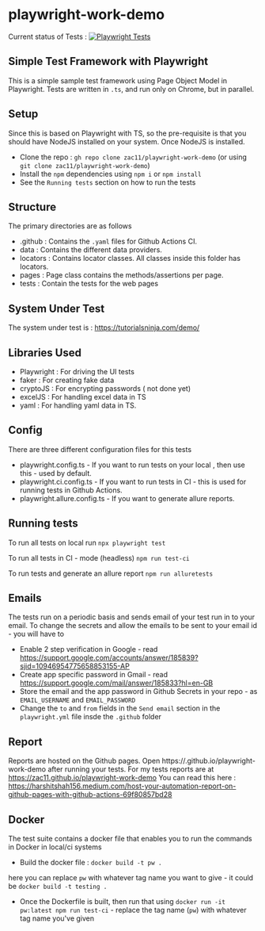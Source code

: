# playwright-work-demo
Current status of Tests : [![Playwright Tests](https://github.com/zac11/playwright-work-demo/actions/workflows/playwright.yml/badge.svg)](https://github.com/zac11/playwright-work-demo/actions/workflows/playwright.yml)

## Simple Test Framework with Playwright
This is a simple sample test framework using Page Object Model in Playwright. Tests are written in `.ts`, and run only on Chrome, but in parallel.


## Setup
Since this is based on Playwright with TS, so the pre-requisite is that you should have NodeJS installed on your system.
Once NodeJS is installed.

- Clone the repo : `gh repo clone zac11/playwright-work-demo` (or using `git clone zac11/playwright-work-demo`)
- Install the `npm` dependencies using `npm i` or `npm install`
- See the `Running tests` section on how to run the tests


## Structure
The primary directories are as follows
- .github : Contains the `.yaml` files for Github Actions CI.
- data : Contains the different data providers. 
- locators : Contains locator classes. All classes inside this folder has locators.
- pages : Page class contains the methods/assertions per page.
- tests : Contain the tests for the web pages


## System Under Test
The system under test is : https://tutorialsninja.com/demo/


## Libraries Used 
- Playwright : For driving the UI tests
- faker : For creating fake data
- cryptoJS : For encrypting passwords ( not done yet)
- excelJS : For handling excel data in TS
- yaml : For handling yaml data in TS.


## Config
There are three different configuration files for this tests 
- playwright.config.ts - If you want to run tests on your local , then use this - used by default.
- playwright.ci.config.ts - If you want to run tests in CI - this is used for running tests in Github Actions.
- playwright.allure.config.ts - If you want to generate allure reports.

## Running tests
To run all tests on local run
```npx playwright test```


To run all tests in CI - mode (headless)
```npm run test-ci ```

To run tests and generate an allure report
```npm run alluretests```

## Emails
The tests run on a periodic basis and sends email of your test run in to your email.
To change the secrets and allow the emails to be sent to your email id - you will have to
- Enable 2 step verification in Google - read https://support.google.com/accounts/answer/185839?sjid=10946954775658853155-AP
- Create app specific password in Gmail - read https://support.google.com/mail/answer/185833?hl=en-GB
- Store the email and the app password in Github Secrets in your repo - as `EMAIL_USERNAME` and `EMAIL_PASSWORD`
- Change the `to` and `from` fields in the `Send email` section in the `playwright.yml` file insde the `.github` folder


## Report
Reports are hosted on the Github pages. Open https://<githubusername>.github.io/playwright-work-demo after running your tests.
For my tests reports are at https://zac11.github.io/playwright-work-demo
You can read this here : https://harshitshah156.medium.com/host-your-automation-report-on-github-pages-with-github-actions-69f80857bd28


## Docker
The test suite contains a docker file that enables you to run the commands in Docker in local/ci systems
- Build the docker file : `docker build -t pw .` 

here you can replace `pw` with whatever tag name you want to give - it could be `docker build -t testing .`

- Once the Dockerfile is built, then run that using `docker run -it pw:latest npm run test-ci` - replace the tag name (`pw`) with whatever tag name you've given
